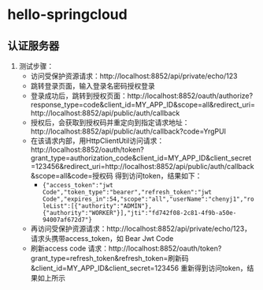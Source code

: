 # hello-springcloud

## 认证服务器
1. 测试步骤：
    - 访问受保护资源请求：http://localhost:8852/api/private/echo/123
    - 跳转登录页面，输入登录名密码授权登录
    - 登录成功后，跳转到授权页面：http://localhost:8852/oauth/authorize?response_type=code&client_id=MY_APP_ID&scope=all&redirect_uri=http://localhost:8852/api/public/auth/callback
    - 授权后，会获取到授权码并重定向到指定请求地址：http://localhost:8852/api/public/auth/callback?code=YrgPUI
    - 在该请求内部，用HttpClientUtil访问请求：http://localhost:8852/oauth/token?grant_type=authorization_code&client_id=MY_APP_ID&client_secret=123456&redirect_uri=http://localhost:8852/api/public/auth/callback&scope=all&code=授权码 得到访问token，结果如下：
        - ``` {"access_token":"jwt Code","token_type":"bearer","refresh_token":"jwt Code","expires_in":54,"scope":"all","userName":"chenyj1","roleList":[{"authority":"ADMIN"},{"authority":"WORKER"}],"jti":"fd742f08-2c81-4f9b-a50e-94007af672d7"} ```
    - 再访问受保护资源请求：http://localhost:8852/api/private/echo/123，请求头携带access_token，如 Bear Jwt Code
    - 刷新access code 请求：http://localhost:8852/oauth/token?grant_type=refresh_token&refresh_token=刷新码&client_id=MY_APP_ID&client_secret=123456 重新得到访问token，结果如上所示
        

